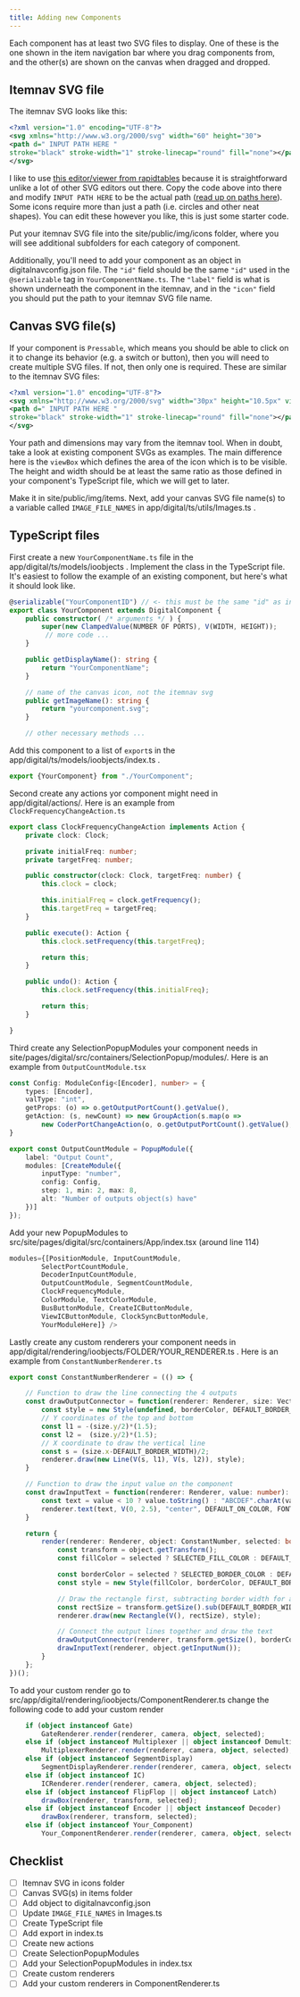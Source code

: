 ```yaml
---
title: Adding new Components
---
```


Each component has at least two SVG files to display. One of these is the one shown in the item navigation bar where you drag components from, and the other(s) are shown on the canvas when dragged and dropped.


## Itemnav SVG file
The itemnav SVG looks like this:
```svg
<?xml version="1.0" encoding="UTF-8"?>
<svg xmlns="http://www.w3.org/2000/svg" width="60" height="30">
<path d=" INPUT PATH HERE "
stroke="black" stroke-width="1" stroke-linecap="round" fill="none"></path>
</svg>
```

I like to use [this editor/viewer from rapidtables](https://www.rapidtables.com/web/tools/svg-viewer-editor.html) because it is straightforward unlike a lot of other SVG editors out there. Copy the code above into there and modify `INPUT PATH HERE` to be the actual path ([read up on paths here](https://developer.mozilla.org/en-US/docs/Web/SVG/Tutorial/Paths)). Some icons require more than just a path (i.e. circles and other neat shapes). You can edit these however you like, this is just some starter code.

Put your itemnav SVG file into the  site/public/img/icons folder, where you will see additional subfolders for each category of component.

Additionally, you'll need to add your component as an object in digitalnavconfig.json file. The `"id"` field should be the same `"id"` used in the `@serializable` tag in `YourComponentName.ts`. The `"label"` field is what is shown underneath the component in the itemnav, and in the `"icon"` field you should put the path to your itemnav SVG file name.  


## Canvas SVG file(s)
If your component is `Pressable`, which means you should be able to click on it to change its behavior (e.g. a switch or button), then you will need to create multiple SVG files. If not, then only one is required. These are similar to the itemnav SVG files:
```svg
<?xml version="1.0" encoding="UTF-8"?>
<svg xmlns="http://www.w3.org/2000/svg" width="30px" height="10.5px" viewbox = "24 9.75 17 10.5">
<path d=" INPUT PATH HERE "
stroke="black" stroke-width="1" stroke-linecap="round" fill="none"></path>
</svg>
```

Your path and dimensions may vary from the itemnav tool. When in doubt, take a look at existing component SVGs as examples. The main difference here is the `viewBox` which defines the area of the icon which is to be visible. The height and width should be at least the same ratio as those defined in your component's TypeScript file, which we will get to later.  

Make it in site/public/img/items. Next, add your canvas SVG file name(s) to a variable called `IMAGE_FILE_NAMES` in app/digital/ts/utils/Images.ts .  


## TypeScript files
First create a new `YourComponentName.ts` file in the app/digital/ts/models/ioobjects . Implement the class in the TypeScript file. It's easiest to follow the example of an existing component, but here's what it should look like.

```typescript
@serializable("YourComponentID") // <- this must be the same "id" as in digital navconfig.json
export class YourComponent extends DigitalComponent {
    public constructor( /* arguments */ ) {
        super(new ClampedValue(NUMBER OF PORTS), V(WIDTH, HEIGHT));
         // more code ...
    }

    public getDisplayName(): string {
        return "YourComponentName";
    }

    // name of the canvas icon, not the itemnav svg
    public getImageName(): string {
        return "yourcomponent.svg";
    }

    // other necessary methods ...
```
Add this component to a list of `export`s in the app/digital/ts/models/ioobjects/index.ts .

```typescript
export {YourComponent} from "./YourComponent";
```

Second create any actions yor component might need in app/digital/actions/. Here is an example from 
`ClockFrequencyChangeAction.ts`

```typescript
export class ClockFrequencyChangeAction implements Action {
    private clock: Clock;

    private initialFreq: number;
    private targetFreq: number;

    public constructor(clock: Clock, targetFreq: number) {
        this.clock = clock;

        this.initialFreq = clock.getFrequency();
        this.targetFreq = targetFreq;
    }

    public execute(): Action {
        this.clock.setFrequency(this.targetFreq);

        return this;
    }

    public undo(): Action {
        this.clock.setFrequency(this.initialFreq);

        return this;
    }

}
```

Third create any SelectionPopupModules your component needs in site/pages/digital/src/containers/SelectionPopup/modules/. Here is 
an example from `OutputCountModule.tsx`
```typescript
const Config: ModuleConfig<[Encoder], number> = {
    types: [Encoder],
    valType: "int",
    getProps: (o) => o.getOutputPortCount().getValue(),
    getAction: (s, newCount) => new GroupAction(s.map(o =>
        new CoderPortChangeAction(o, o.getOutputPortCount().getValue(), newCount)))
}

export const OutputCountModule = PopupModule({
    label: "Output Count",
    modules: [CreateModule({
        inputType: "number",
        config: Config,
        step: 1, min: 2, max: 8,
        alt: "Number of outputs object(s) have"
    })]
});
```
Add your new PopupModules to src/site/pages/digital/src/containers/App/index.tsx 
(around line 114)
```typescript
modules={[PositionModule, InputCountModule,
        SelectPortCountModule,
        DecoderInputCountModule,
        OutputCountModule, SegmentCountModule,
        ClockFrequencyModule,
        ColorModule, TextColorModule,
        BusButtonModule, CreateICButtonModule,
        ViewICButtonModule, ClockSyncButtonModule, 
        YourModuleHere]} />

```

Lastly create any custom renderers your component needs in app/digital/rendering/ioobjects/FOLDER/YOUR_RENDERER.ts . 
Here is 
an example from `ConstantNumberRenderer.ts`
```typescript
export const ConstantNumberRenderer = (() => {

    // Function to draw the line connecting the 4 outputs
    const drawOutputConnector = function(renderer: Renderer, size: Vector, borderColor: string): void {
        const style = new Style(undefined, borderColor, DEFAULT_BORDER_WIDTH);
        // Y coordinates of the top and bottom
        const l1 = -(size.y/2)*(1.5);
        const l2 =  (size.y/2)*(1.5);
        // X coordinate to draw the vertical line
        const s = (size.x-DEFAULT_BORDER_WIDTH)/2;
        renderer.draw(new Line(V(s, l1), V(s, l2)), style);
    }

    // Function to draw the input value on the component
    const drawInputText = function(renderer: Renderer, value: number): void {
        const text = value < 10 ? value.toString() : "ABCDEF".charAt(value - 10);
        renderer.text(text, V(0, 2.5), "center", DEFAULT_ON_COLOR, FONT_CONSTANT_NUMBER);
    }

    return {
        render(renderer: Renderer, object: ConstantNumber, selected: boolean): void {
            const transform = object.getTransform();
            const fillColor = selected ? SELECTED_FILL_COLOR : DEFAULT_FILL_COLOR;

            const borderColor = selected ? SELECTED_BORDER_COLOR : DEFAULT_BORDER_COLOR;
            const style = new Style(fillColor, borderColor, DEFAULT_BORDER_WIDTH);

            // Draw the rectangle first, subtracting border width for alignment
            const rectSize = transform.getSize().sub(DEFAULT_BORDER_WIDTH);
            renderer.draw(new Rectangle(V(), rectSize), style);

            // Connect the output lines together and draw the text
            drawOutputConnector(renderer, transform.getSize(), borderColor);
            drawInputText(renderer, object.getInputNum());
        }
    };
})();
```

To add your custom render go to src/app/digital/rendering/ioobjects/ComponentRenderer.ts
change the following code to add your custom render

```typescript
    if (object instanceof Gate)
        GateRenderer.render(renderer, camera, object, selected);
    else if (object instanceof Multiplexer || object instanceof Demultiplexer)
        MultiplexerRenderer.render(renderer, camera, object, selected);
    else if (object instanceof SegmentDisplay)
        SegmentDisplayRenderer.render(renderer, camera, object, selected);
    else if (object instanceof IC)
        ICRenderer.render(renderer, camera, object, selected);
    else if (object instanceof FlipFlop || object instanceof Latch)
        drawBox(renderer, transform, selected);
    else if (object instanceof Encoder || object instanceof Decoder)
        drawBox(renderer, transform, selected);
    else if (object instanceof Your_Component)
        Your_ComponentRenderer.render(renderer, camera, object, selected);
```


## Checklist
- [ ] Itemnav SVG in icons folder
- [ ] Canvas SVG(s) in items folder
- [ ] Add object to digitalnavconfig.json
- [ ] Update `IMAGE_FILE_NAMES` in Images.ts
- [ ] Create TypeScript file
- [ ] Add export in index.ts
- [ ] Create new actions
- [ ] Create SelectionPopupModules
- [ ] Add your SelectionPopupModules in index.tsx
- [ ] Create custom renderers
- [ ] Add your custom renderers in ComponentRenderer.ts